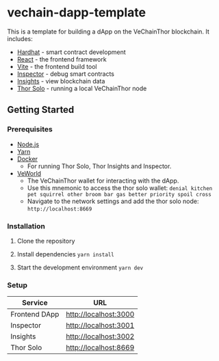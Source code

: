 # vechain-dapp-template

This is a template for building a dApp on the VeChainThor blockchain. It includes:

- [Hardhat](https://hardhat.org/) - smart contract development
- [React](https://reactjs.org/) - the frontend framework
- [Vite](https://vitejs.dev/) - the frontend build tool
- [Inspector](https://github.com/vechain/inspector-app) - debug smart contracts
- [Insights](https://github.com/vechain/insight-app) - view blockchain data
- [Thor Solo](https://github.com/vechain/thor) - running a local VeChainThor node

## Getting Started

### Prerequisites

- [Node.js](https://nodejs.org/en/download/)
- [Yarn](https://yarnpkg.com/en/docs/install)
- [Docker](https://docs.docker.com/install/)
    - For running Thor Solo, Thor Insights and Inspector.
- [VeWorld](https://www.veworld.net/)
    - The VeChainThor wallet for interacting with the dApp.
    - Use this mnemonic to access the thor solo
      wallet: `denial kitchen pet squirrel other broom bar gas better priority spoil cross`
    - Navigate to the network settings and add the thor solo node: `http://localhost:8669`

### Installation

1. Clone the repository

2. Install dependencies `yarn install`

3. Start the development environment `yarn dev`

### Setup

| Service       | URL                                            |
|---------------|------------------------------------------------|
| Frontend DApp | [http://localhost:3000](http://localhost:3000) |
| Inspector     | [http://localhost:3001](http://localhost:3001) |
| Insights      | [http://localhost:3002](http://localhost:3002) |
| Thor Solo     | [http://localhost:8669](http://localhost:8669) |
